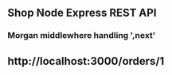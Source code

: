 ## Shop Node Express REST API

### Morgan middlewhere handling ',next'

## http://localhost:3000/orders/1